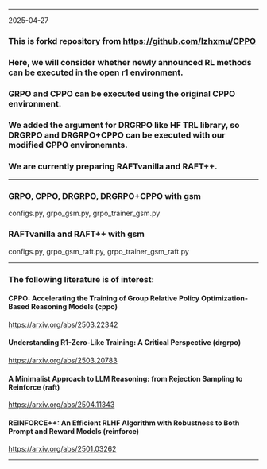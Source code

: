 
---

2025-04-27

### This is forkd repository from https://github.com/lzhxmu/CPPO

### Here, we will consider whether newly announced RL methods can be executed in the open r1 environment.

### GRPO and CPPO can be executed using the original CPPO environment.

### We added the argument for DRGRPO like HF TRL library, so DRGRPO and DRGRPO+CPPO can be executed with our modified CPPO environemnts.

### We are currently preparing RAFTvanilla and RAFT++.

---

### GRPO, CPPO, DRGRPO, DRGRPO+CPPO with gsm
configs.py, grpo_gsm.py, grpo_trainer_gsm.py

### RAFTvanilla and RAFT++ with gsm
configs.py, grpo_gsm_raft.py, grpo_trainer_gsm_raft.py

---

### The following literature is of interest:

#### CPPO: Accelerating the Training of Group Relative Policy Optimization-Based Reasoning Models (cppo)
https://arxiv.org/abs/2503.22342

#### Understanding R1-Zero-Like Training: A Critical Perspective (drgrpo)
https://arxiv.org/abs/2503.20783

#### A Minimalist Approach to LLM Reasoning: from Rejection Sampling to Reinforce (raft)
https://arxiv.org/abs/2504.11343

#### REINFORCE++: An Efficient RLHF Algorithm with Robustness to Both Prompt and Reward Models (reinforce)
https://arxiv.org/abs/2501.03262

---

